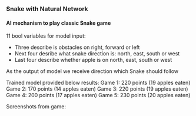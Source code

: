 ### Snake with Natural Network
#### AI mechanism to play classic Snake game

11 bool variables for model input:
* Three describe is obstacles on right, forward or left
* Next four desribe what snake direction is: north, east, south or west
* Last four describe whether apple is on north, east, south or west

As the output of model we receive direction which Snake should follow

Trained model provided below results:
Game 1: 220 points (19 apples eaten)
Game 2: 170 points (14 apples eaten)
Game 3: 220 points (19 apples eaten)
Game 4: 200 points (17 apples eaten)
Game 5: 230 points (20 apples eaten)

Screenshots from game:

